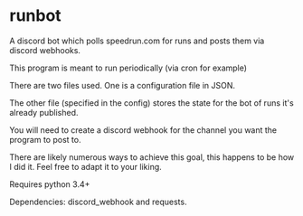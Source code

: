 # runbot
A discord bot which polls speedrun.com for runs and posts them via discord webhooks.

This program is meant to run periodically (via cron for example)

There are two files used.  One is a configuration file in JSON.

The other file (specified in the config) stores the state for the bot of runs it's already published.

You will need to create a discord webhook for the channel you want the program to post to.

There are likely numerous ways to achieve this goal, this happens to be how I did it.  Feel free to adapt it to your liking.

Requires python 3.4+

Dependencies: discord_webhook and requests.
